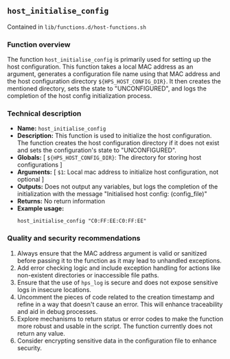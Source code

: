 ## `host_initialise_config`

Contained in `lib/functions.d/host-functions.sh`

### Function overview

The function `host_initialise_config` is primarily used for setting up the host configuration. This function takes a local MAC address as an argument, generates a configuration file name using that MAC address and the host configuration directory `${HPS_HOST_CONFIG_DIR}`. It then creates the mentioned directory, sets the state to "UNCONFIGURED", and logs the completion of the host config initialization process.

### Technical description

- **Name:** `host_initialise_config`
- **Description:** This function is used to initialize the host configuration. The function creates the host configuration directory if it does not exist and sets the configuration's state to "UNCONFIGURED".
- **Globals:** [ `${HPS_HOST_CONFIG_DIR}`: The directory for storing host configurations ]
- **Arguments:** [ `$1`: Local mac address to initialize host configuration, not optional ]
- **Outputs:** Does not output any variables, but logs the completion of the initialization with the message "Initialised host config: (config_file)"
- **Returns:** No return information
- **Example usage:** 
  ```
  host_initialise_config "C0:FF:EE:C0:FF:EE"
  ```
  
### Quality and security recommendations
1. Always ensure that the MAC address argument is valid or sanitized before passing it to the function as it may lead to unhandled exceptions.
2. Add error checking logic and include exception handling for actions like non-existent directories or inaccessible file paths. 
3. Ensure that the use of `hps_log` is secure and does not expose sensitive logs in insecure locations.
4. Uncomment the pieces of code related to the creation timestamp and refine in a way that doesn't cause an error. This will enhance traceability and aid in debug processes.
5. Explore mechanisms to return status or error codes to make the function more robust and usable in the script. The function currently does not return any value.
6. Consider encrypting sensitive data in the configuration file to enhance security.

